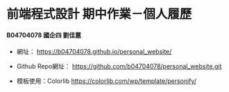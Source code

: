 # 前端程式設計 期中作業－個人履歷
#### B04704078 國企四 劉佳蕙

* 網址：
https://b04704078.github.io/personal_website/

* Github Repo網址：
https://github.com/b04704078/personal_website.git

* 模板使用：Colorlib
https://colorlib.com/wp/template/personify/

